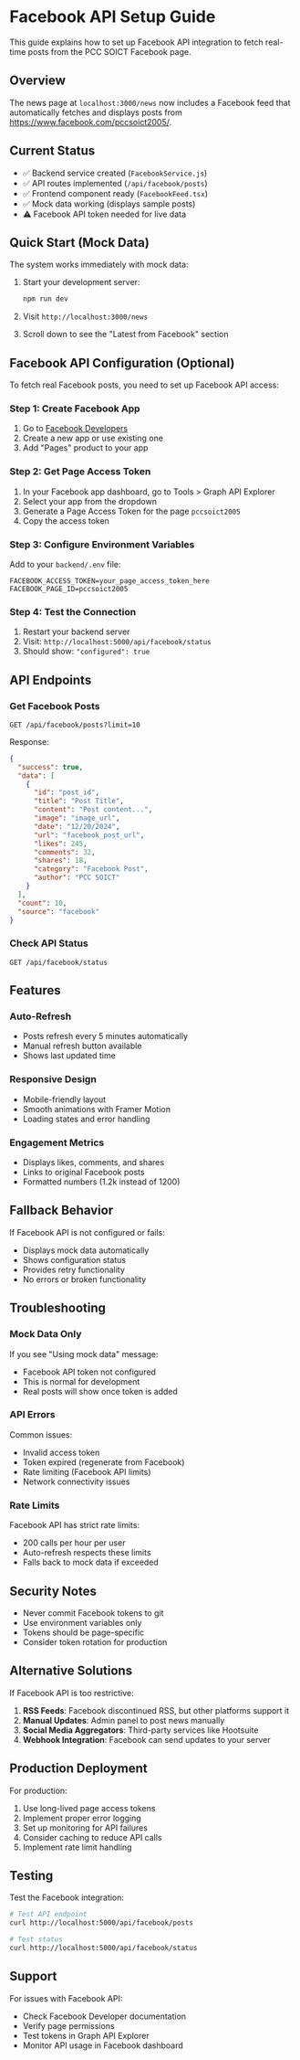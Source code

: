 # Facebook API Setup Guide

This guide explains how to set up Facebook API integration to fetch real-time posts from the PCC SOICT Facebook page.

## Overview

The news page at `localhost:3000/news` now includes a Facebook feed that automatically fetches and displays posts from https://www.facebook.com/pccsoict2005/. 

## Current Status

- ✅ Backend service created (`FacebookService.js`)
- ✅ API routes implemented (`/api/facebook/posts`)
- ✅ Frontend component ready (`FacebookFeed.tsx`)
- ✅ Mock data working (displays sample posts)
- ⚠️ Facebook API token needed for live data

## Quick Start (Mock Data)

The system works immediately with mock data:

1. Start your development server:
   ```bash
   npm run dev
   ```

2. Visit `http://localhost:3000/news`

3. Scroll down to see the "Latest from Facebook" section

## Facebook API Configuration (Optional)

To fetch real Facebook posts, you need to set up Facebook API access:

### Step 1: Create Facebook App

1. Go to [Facebook Developers](https://developers.facebook.com/)
2. Create a new app or use existing one
3. Add "Pages" product to your app

### Step 2: Get Page Access Token

1. In your Facebook app dashboard, go to Tools > Graph API Explorer
2. Select your app from the dropdown
3. Generate a Page Access Token for the page `pccsoict2005`
4. Copy the access token

### Step 3: Configure Environment Variables

Add to your `backend/.env` file:

```env
FACEBOOK_ACCESS_TOKEN=your_page_access_token_here
FACEBOOK_PAGE_ID=pccsoict2005
```

### Step 4: Test the Connection

1. Restart your backend server
2. Visit: `http://localhost:5000/api/facebook/status`
3. Should show: `"configured": true`

## API Endpoints

### Get Facebook Posts
```
GET /api/facebook/posts?limit=10
```

Response:
```json
{
  "success": true,
  "data": [
    {
      "id": "post_id",
      "title": "Post Title",
      "content": "Post content...",
      "image": "image_url",
      "date": "12/20/2024",
      "url": "facebook_post_url",
      "likes": 245,
      "comments": 32,
      "shares": 18,
      "category": "Facebook Post",
      "author": "PCC SOICT"
    }
  ],
  "count": 10,
  "source": "facebook"
}
```

### Check API Status
```
GET /api/facebook/status
```

## Features

### Auto-Refresh
- Posts refresh every 5 minutes automatically
- Manual refresh button available
- Shows last updated time

### Responsive Design
- Mobile-friendly layout
- Smooth animations with Framer Motion
- Loading states and error handling

### Engagement Metrics
- Displays likes, comments, and shares
- Links to original Facebook posts
- Formatted numbers (1.2k instead of 1200)

## Fallback Behavior

If Facebook API is not configured or fails:
- Displays mock data automatically
- Shows configuration status
- Provides retry functionality
- No errors or broken functionality

## Troubleshooting

### Mock Data Only
If you see "Using mock data" message:
- Facebook API token not configured
- This is normal for development
- Real posts will show once token is added

### API Errors
Common issues:
- Invalid access token
- Token expired (regenerate from Facebook)
- Rate limiting (Facebook API limits)
- Network connectivity issues

### Rate Limits
Facebook API has strict rate limits:
- 200 calls per hour per user
- Auto-refresh respects these limits
- Falls back to mock data if exceeded

## Security Notes

- Never commit Facebook tokens to git
- Use environment variables only
- Tokens should be page-specific
- Consider token rotation for production

## Alternative Solutions

If Facebook API is too restrictive:

1. **RSS Feeds**: Facebook discontinued RSS, but other platforms support it
2. **Manual Updates**: Admin panel to post news manually
3. **Social Media Aggregators**: Third-party services like Hootsuite
4. **Webhook Integration**: Facebook can send updates to your server

## Production Deployment

For production:
1. Use long-lived page access tokens
2. Implement proper error logging
3. Set up monitoring for API failures
4. Consider caching to reduce API calls
5. Implement rate limit handling

## Testing

Test the Facebook integration:

```bash
# Test API endpoint
curl http://localhost:5000/api/facebook/posts

# Test status
curl http://localhost:5000/api/facebook/status
```

## Support

For issues with Facebook API:
- Check Facebook Developer documentation
- Verify page permissions
- Test tokens in Graph API Explorer
- Monitor API usage in Facebook dashboard